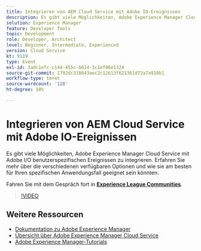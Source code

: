 ```yaml
---
title: Integrieren von AEM Cloud Service mit Adobe IO-Ereignissen
description: Es gibt viele Möglichkeiten, Adobe Experience Manager Cloud Service mit Adobe I/O benutzerspezifischen Ereignissen zu integrieren. Erfahren Sie mehr über die verschiedenen verfügbaren Optionen und wie sie am besten für Ihren spezifischen Anwendungsfall geeignet sein könnten.
solution: Experience Manager
feature: Developer Tools
topic: Development
role: Developer, Architect
level: Beginner, Intermediate, Experienced
version: Cloud Service
kt: 9119
type: Event
exl-id: 3adc1efc-c144-455c-b614-3c1ef06e1324
source-git-commit: 1792dc318643aec2c12613f621361d72a7a918b1
workflow-type: tm+mt
source-wordcount: '128'
ht-degree: 18%

---
```


# Integrieren von AEM Cloud Service mit Adobe IO-Ereignissen

Es gibt viele Möglichkeiten, Adobe Experience Manager Cloud Service mit Adobe I/O benutzerspezifischen Ereignissen zu integrieren. Erfahren Sie mehr über die verschiedenen verfügbaren Optionen und wie sie am besten für Ihren spezifischen Anwendungsfall geeignet sein könnten.

Fahren Sie mit dem Gespräch fort in **[Experience League Communities](https://adobe.ly/3ij0O1W)**.

>[!VIDEO](https://video.tv.adobe.com/v/337529/?quality=12&learn=on&hidetitle=true)

## Weitere Ressourcen

- [Dokumentation zu Adobe Experience Manager ](https://experienceleague.adobe.com/docs/experience-manager-cloud-service.html?lang=de)
- [Übersicht über Adobe Experience Manager Cloud Service](https://experienceleague.adobe.com/docs/experience-manager-cloud-service/overview/home.html?lang=de)
- [Adobe Experience Manager-Tutorials](https://experienceleague.adobe.com/docs/experience-manager-tutorials.html?lang=de)
